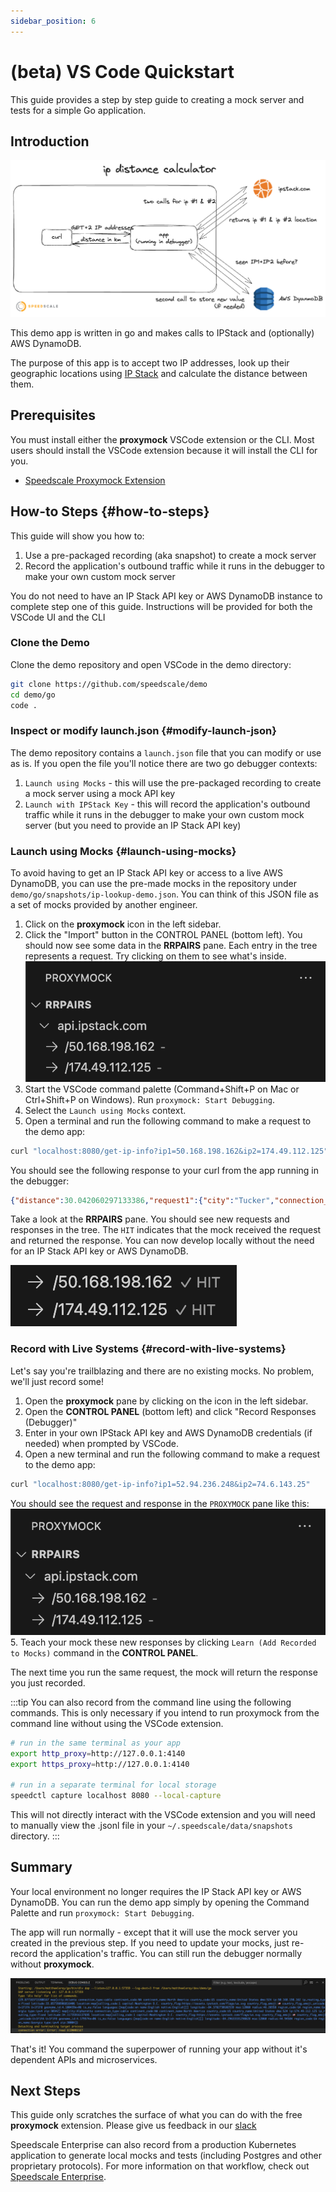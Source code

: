 ```yaml
---
sidebar_position: 6
---
```


# (beta) VS Code Quickstart


This guide provides a step by step guide to creating a mock server and tests for a simple Go application.

## Introduction

![Architecture Overview](./quickstart/ip-lookup-demo-architecture.png)

This demo app is written in go and makes calls to IPStack and (optionally) AWS DynamoDB.

The purpose of this app is to accept two IP addresses, look up their geographic locations using [IP Stack](https://ipstack.com/) and calculate the distance between them.

## Prerequisites

You must install either the **proxymock** VSCode extension or the CLI. Most users should install the VSCode extension because it will install the CLI for you.

* [Speedscale Proxymock Extension](./installation.md)

## How-to Steps {#how-to-steps}

This guide will show you how to:
1. Use a pre-packaged recording (aka snapshot) to create a mock server
1. Record the application's outbound traffic while it runs in the debugger to make your own custom mock server

You do not need to have an IP Stack API key or AWS DynamoDB instance to complete step one of this guide. Instructions will be provided for both the VSCode UI and the CLI

### Clone the Demo

Clone the demo repository and open VSCode in the demo directory:

```bash
git clone https://github.com/speedscale/demo
cd demo/go
code .
```

### Inspect or modify launch.json {#modify-launch-json}

The demo repository contains a `launch.json` file that you can modify or use as is. If you open the file you'll notice there are two go debugger contexts:

1. `Launch using Mocks` - this will use the pre-packaged recording to create a mock server using a mock API key
1. `Launch with IPStack Key` - this will record the application's outbound traffic while it runs in the debugger to make your own custom mock server (but you need to provide an IP Stack API key)

### Launch using Mocks {#launch-using-mocks}

To avoid having to get an IP Stack API key or access to a live AWS DynamoDB, you can use the pre-made mocks in the repository under `demo/go/snapshots/ip-lookup-demo.json`.  You can think of this JSON file as a set of mocks provided by another engineer. 

1. Click on the **proxymock** icon in the left sidebar.
1. Click the "Import" button in the CONTROL PANEL (bottom left). You should now see some data in the **RRPAIRS** pane. Each entry in the tree represents a request. Try clicking on them to see what's inside.
![rrpairs](./quickstart/rrpairs.png)
1. Start the VSCode command palette (Command+Shift+P on Mac or Ctrl+Shift+P on Windows). Run `proxymock: Start Debugging`.
1. Select the `Launch using Mocks` context.
1. Open a terminal and run the following command to make a request to the demo app:
```bash
curl "localhost:8080/get-ip-info?ip1=50.168.198.162&ip2=174.49.112.125"
```

You should see the following response to your curl from the app running in the debugger:

```json
{"distance":30.042060297133386,"request1":{"city":"Tucker","connection_type":"cable","continent_code":"NA","continent_name":"North America","country_code":"US","country_name":"United States","dma":"524","ip":"50.168.198.162","ip_routing_type":"fixed","latitude":33.856021881103516,"location":{"calling_code":"1","capital":"Washington D.C.","country_flag":"https://assets.ipstack.com/flags/us.svg","country_flag_emoji":"🇺🇸","country_flag_emoji_unicode":"U+1F1FA U+1F1F8","geoname_id":4227213,"is_eu":false,"languages":[{"code":"en","name":"English","native":"English"}]},"longitude":-84.21367645263672,"msa":"12060","radius":"46.20358","region_code":"GA","region_name":"Georgia","type":"ipv4","zip":"30084"},"request2":{"city":"Alpharetta","connection_type":"cable","continent_code":"NA","continent_name":"North America","country_code":"US","country_name":"United States","dma":"524","ip":"174.49.112.125","ip_routing_type":"fixed","latitude":34.11735916137695,"location":{"calling_code":"1","capital":"Washington D.C.","country_flag":"https://assets.ipstack.com/flags/us.svg","country_flag_emoji":"🇺🇸","country_flag_emoji_unicode":"U+1F1FA U+1F1F8","geoname_id":4179574,"is_eu":false,"languages":[{"code":"en","name":"English","native":"English"}]},"longitude":-84.29633331298828,"msa":"12060","radius":"44.94584","region_code":"GA","region_name":"Georgia","type":"ipv4","zip":"30004"}}
```

Take a look at the **RRPAIRS** pane. You should see new requests and responses in the tree. The `HIT` indicates that the mock received the request and returned the response. You can now develop locally without the need for an IP Stack API key or AWS DynamoDB.

![rrpairs](./quickstart/rrpairs-hit.png)

### Record with Live Systems {#record-with-live-systems}

Let's say you're trailblazing and there are no existing mocks. No problem, we'll just record some!

1. Open the **proxymock** pane by clicking on the icon in the left sidebar.
2. Open the **CONTROL PANEL** (bottom left) and click "Record Responses (Debugger)"
3. Enter in your own IPStack API key and AWS DynamoDB credentials (if needed) when prompted by VSCode.
4. Open a new terminal and run the following command to make a request to the demo app:
```bash
curl "localhost:8080/get-ip-info?ip1=52.94.236.248&ip2=74.6.143.25"
```
You should see the request and response in the `PROXYMOCK` pane like this:
![request and response](./quickstart/rrpairs.png)
5. Teach your mock these new responses by clicking `Learn (Add Recorded to Mocks)` command in the **CONTROL PANEL**.

The next time you run the same request, the mock will return the response you just recorded.

:::tip
You can also record from the command line using the following commands. This is only necessary if you intend to run proxymock from the command line without using the VSCode extension.

```bash
# run in the same terminal as your app
export http_proxy=http://127.0.0.1:4140
export https_proxy=http://127.0.0.1:4140

# run in a separate terminal for local storage
speedctl capture localhost 8080 --local-capture
```

This will not directly interact with the VSCode extension and you will need to manually view the .jsonl file in your `~/.speedscale/data/snapshots` directory.
:::

## Summary

Your local environment no longer requires the IP Stack API key or AWS DynamoDB. You can run the demo app simply by opening the Command Palette and run `proxymock: Start Debugging`.

The app will run normally - except that it will use the mock server you created in the previous step. If you need to update your mocks, just re-record the application's traffic. You can still run the debugger normally without **proxymock**.

![debug output](./quickstart/debug-output.png)

That's it! You command the superpower of running your app without it's dependent APIs and microservices.

## Next Steps

This guide only scratches the surface of what you can do with the free **proxymock** extension. Please give us feedback in our [slack](https://slack.speedscale.com)

Speedscale Enterprise can also record from a production Kubernetes application to generate local mocks and tests (including Postgres and other proprietary protocols). For more information on that workflow, check out [Speedscale Enterprise](../../intro.md).
